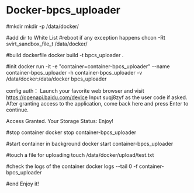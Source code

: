 # Docker-bpcs_uploader

#mkdir 
mkdir -p /data/docker/

#add dir to White List 
#reboot if any exception happens
chcon -Rt svirt_sandbox_file_t /data/docker/



#build dockerfile
docker build -t bpcs_uploader .

#init
docker run -it -e "container=container-bpcs_uploader" --name container-bpcs_uploader -h container-bpcs_uploader -v /data/docker:/data/docker bpcs_uploader

config auth：
Launch your favorite web browser and visit https://openapi.baidu.com/device
Input suqj8zyf as the user code if asked.
After granting access to the application, come back here and press Enter to continue.

Access Granted. Your Storage Status: 
Enjoy!

#stop container
docker stop container-bpcs_uploader

#start container in background
docker start container-bpcs_uploader

#touch a file for uploading
touch /data/docker/upload/test.txt

#check the logs of the container
docker logs --tail 0 -f container-bpcs_uploader

#end
Enjoy it!
